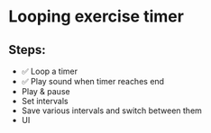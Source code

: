 # Looping exercise timer

## Steps:

- ✅ Loop a timer
- ✅ Play sound when timer reaches end
- Play & pause
- Set intervals
- Save various intervals and switch between them
- UI
